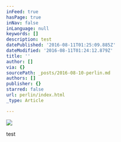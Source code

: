 ```yaml
---
inFeed: true
hasPage: true
inNav: false
inLanguage: null
keywords: []
description: test
datePublished: '2016-08-11T01:25:09.885Z'
dateModified: '2016-08-11T01:24:12.879Z'
title: ''
author: []
via: {}
sourcePath: _posts/2016-08-10-perlin.md
authors: []
publisher: {}
starred: false
url: perlin/index.html
_type: Article

---
```

![](https://the-grid-user-content.s3-us-west-2.amazonaws.com/e786b89c-fc4e-4fa2-ac58-de308bd6277c.jpg)

test